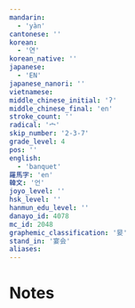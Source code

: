 ```yaml
---
mandarin:
  - 'yàn'
cantonese: ''
korean:
  - '연'
korean_native: ''
japanese:
  - 'EN'
japanese_nanori: ''
vietnamese:
middle_chinese_initial: 'ʔ'
middle_chinese_final: 'en'
stroke_count: ''
radical: '宀'
skip_number: '2-3-7'
grade_level: 4
pos: ''
english:
  - 'banquet'
羅馬字: 'en'
韓文: '언'
joyo_level: ''
hsk_level: ''
hanmun_edu_level: ''
danayo_id: 4078
mc_id: 2048
graphemic_classification: '妟'
stand_in: '宴会'
aliases:
---
```


# Notes
